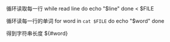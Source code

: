 循环读取每一行
while read line
do
    echo "$line"
done < $FILE

循环读每一行的单词
for word in `cat $FILE`
do
echo "$word"
done

得到字符串长度
${#word}


